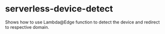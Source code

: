 # serverless-device-detect
Shows how to use Lambda@Edge function to detect the device and redirect to respective domain.
